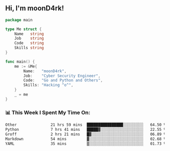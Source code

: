<h2> Hi, I'm moonD4rk!</h2>

```go
package main

type Me struct {
	Name   string
	Job    string
	Code   string
	Skills string
}

func main() {
	me := &Me{
		Name:   "moonD4rk",
		Job:    "Cyber Security Engineer",
		Code:   "Go and Python and Others",
		Skills: "Hacking ^o^",
	}
	_ = me
}
```

<h3>📊 This Week I Spent My Time On:</h3>
<!-- <img align='right' src="https://github-readme-stats.vercel.app/api?username=moond4rk&show_icons=true&theme=radical", width="300" height="150"> -->

<!--START_SECTION:waka-->

```txt
Other               21 hrs 59 mins  ████████████████░░░░░░░░░   64.50 %
Python              7 hrs 41 mins   █████▓░░░░░░░░░░░░░░░░░░░   22.55 %
Groff               2 hrs 21 mins   █▓░░░░░░░░░░░░░░░░░░░░░░░   06.89 %
Markdown            54 mins         ▓░░░░░░░░░░░░░░░░░░░░░░░░   02.68 %
YAML                35 mins         ▒░░░░░░░░░░░░░░░░░░░░░░░░   01.73 %
```

<!--END_SECTION:waka-->

